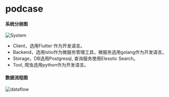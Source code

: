 # podcase

#### 系统分层图

![System](https://user-images.githubusercontent.com/6084259/217453997-0fdf29b9-bcb3-4f1f-b05e-471bb4539061.png)

- Client，选用Flutter 作为开发语言。
- Backend，选用istio作为微服务管理工具，微服务选用golang作为开发语言。
- Storage，DB选用Postgresql, 查询服务使用Elesstic Search。
- Tool, 爬虫选用python作为开发语言。

#### 数据流程图
![dataflow](https://user-images.githubusercontent.com/6084259/217480829-6e8b928a-e777-4b9a-ae62-db031df5b233.png)
